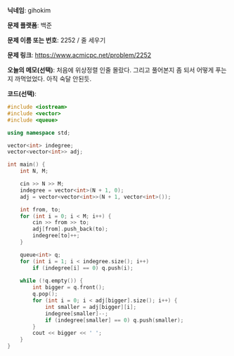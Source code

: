 **닉네임**: gihokim

**문제 플랫폼**: 백준

**문제 이름 또는 번호**: 2252 / 줄 세우기

**문제 링크**: https://www.acmicpc.net/problem/2252

**오늘의 메모(선택)**: 처음에 위상정렬 인줄 몰랐다. 그리고 풀어본지 좀 되서 어떻게 푸는지 까먹었었다. 아직 숙달 안된듯.

**코드(선택)**:

```c++
#include <iostream>
#include <vector>
#include <queue>

using namespace std;

vector<int> indegree;
vector<vector<int>> adj;

int main() {
	int N, M;

	cin >> N >> M;
	indegree = vector<int>(N + 1, 0);
	adj = vector<vector<int>>(N + 1, vector<int>());

	int from, to;
	for (int i = 0; i < M; i++) {
		cin >> from >> to;
		adj[from].push_back(to);
		indegree[to]++;
	}

	queue<int> q;
	for (int i = 1; i < indegree.size(); i++)
		if (indegree[i] == 0) q.push(i);
	
	while (!q.empty()) {
		int bigger = q.front();
		q.pop();
		for (int i = 0; i < adj[bigger].size(); i++) {
			int smaller = adj[bigger][i];
			indegree[smaller]--;
			if (indegree[smaller] == 0) q.push(smaller);
		}
		cout << bigger << ' ';
	}
}
```
